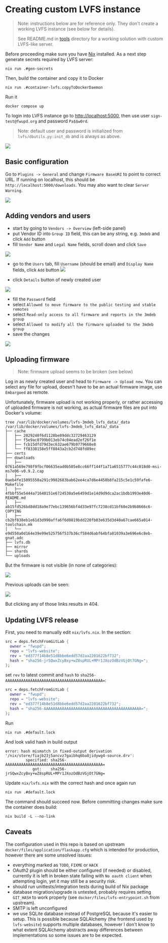 # Creating custom LVFS instance

> Note: instructions below are for reference only. They don't create a working
> LVFS instance (see below for details).
>
> See README.md in [tools](tools) directory for a working solution with custom
> LVFS-like server.

Before proceeding make sure you have [Nix](https://nixos.org/download/) installed.
As a next step generate secrets required by LVFS server:

```shell
nix run .#gen-secrets
```

Then, build the container and copy it to Docker

```shell
nix run .#container-lvfs.copyToDockerDaemon
```

Run it

```shell
docker compose up
```

To login into LVFS instance go to [http://localhost:5000](http://localhost:5000),
then use user `sign-test@fwupd.org` and password `Pa$$w0rd`.

> Note: default user and password is initialized from `lvfs/dbutils.py:init_db`
> and is always as above.

![](img/lvfs_welcome_screen.png)

## Basic configuration

Go to `Plugins -> General` and change `Firmware BaseURI` to point to correct URL.
If running on localhost, this should be `http://localhost:5000/downloads`. You
may also want to clear `Server Warning`.

![](img/lvfs_general_settings.png)

## Adding vendors and users

- start by going to `Vendors -> Overview` (left-side panel)
- put Vendor ID into `Group ID` field, this can be any string, e.g. `3mdeb` and
  click `Add` button
- fill `Vendor Name` and `Legal Name` fields, scroll down and click `Save`

![](img/lvfs_add_vendor.png)

- go to the `Users` tab, fill `Username` (should be email) and `Display Name`
  fields, click `Add` button
![](img/lvfs_add_user.png)

- click `Details` button of newly created user

![](img/lvfs_user_list.png)

- fill the `Password` field
- select `Allowed to move firmware to the public testing and stable remotes`
- select `Read-only access to all firmware and reports in the 3mdeb group`
- select `Allowed to modify all the firmware uploaded to the 3mdeb group`
- save the changes

![](img/lvfs_user_mod.png)

## Uploading firmware

> Note: firmware upload seems to be broken (see below)

Log in as newly created user and head to `Firmware -> Upload new`. You can select any
file for upload, doesn't have to be an actual firmware image, use `Embargoed` as
remote.

Unfortunately, firmware upload is not working properly, or rather accessing of
uploaded firmware is not working, as actual firmware files are put into Docker's
volume:

```shell
tree /var/lib/docker/volumes/lvfs-3mdeb_lvfs_data/_data
/var/lib/docker/volumes/lvfs-3mdeb_lvfs_data/_data
├── cache
│   ├── 2029240f6d1128be89ddc32729463129
│   ├── f5e9ac0799b013eb74c04ead2ef26f1e
│   ├── fcb15dfd79d3ec632ae679b9779668e8
│   └── ff8338158e5ff8843a2cb2d748fd89ec
├── certs
├── downloads
│   ├── 0761a569e798f9fbcf06635ead0b505e8cc66ff144f1a71a6515777c44c018d0-msi-ms7e06-v0.9.2.cap
│   ├── 0aeb4fe15095550a291c9982683bab62ee4ca7d6e4458b8fa215c5e1c59fafe6-Makefile
│   ├── 4fbbf55e5444a71640151e6724538a5e6459d1e14d9d9dca2ac1bdb1993e40d6-README.md
│   ├── ab15fd526bd8dd18a9e77ebc139656bf4d33e97fc7238cd11bf60e2b9b8666c6-COPYING
│   ├── cb2bf838eb1e61d3d990affa6f6d0819bdd220fb03e635d3d40a67cae665a014-toolchain.mk
│   └── e9d550a0d164e39e99e525756f537b36cf584d6abf64bfa81039a3e696e6c8eb-gnat.adc
├── lvfs.db
├── mirror
├── shards
└── uploads
```

But the firmware is not visible (in none of categories):

![](img/lvfs_firmware_list.png)

Previous uploads can be seen:

![](img/lvfs_prev_uploads.png)

But clicking any of those links results in 404.

## Updating LVFS release

First, you need to manually edit `nix/lvfs.nix`. In the section:

```nix
src = deps.fetchFromGitLab {
  owner = "fwupd";
  repo = "lvfs-website";
  rev = "ed377f14b8e51d8bbe6edd57d2aa2201622bf732";
  hash = "sha256-jrSQwxZcyBxy+wZ8spRUL+MPr1JXozOdBzVGjOt7GNg=";
};
```

set `rev` to latest commit and `hash` to `sha256-AAAAAAAAAAAAAAAAAAAAAAAAAAAAAAAAAAAAAAAAAAA=`:

```nix
src = deps.fetchFromGitLab {
  owner = "fwupd";
  repo = "lvfs-website";
  rev = "ed377f14b8e51d8bbe6edd57d2aa2201622bf732";
  hash = "sha256-AAAAAAAAAAAAAAAAAAAAAAAAAAAAAAAAAAAAAAAAAAA=";
};
```

Run

```shell
nix run .#default.lock
```

And look valid hash in build output

```
error: hash mismatch in fixed-output derivation '/nix/store/fiajb23j5ancvz7gaibhq6ba8jidywg4-source.drv':
         specified: sha256-AAAAAAAAAAAAAAAAAAAAAAAAAAAAAAAAAAAAAAAAAAA=
            got:    sha256-jrSQwxZcyBxy+wZ8spRUL+MPr1JXozOdBzVGjOt7GNg=
```

Update `nix/lvfs.nix` with the correct hash and once again run

```shell
nix run .#default.lock
```

The command should succeed now. Before committing changes make sure the
container does build:

```shell
nix build -L --no-link
```

## Caveats

The configuration used in this repo is based on upstream
`docker/files/application/flaskapp.cfg` which is intended for production,
however there are some unsolved issues:

- everything marked as `TODO`, `FIXME` or `HACK`
- OAuth2 plugin should be either configured (if needed) or disabled, currently
  it is left in broken state failing with `No oauth client` when attempting
  login, yet it may still be a security risk.
- should run unittests/integration tests during build of Nix package
- database migration/upgrade is untested, probably requires setting `GIT_HASH`
  to work properly (see `docker/files/lvfs-entrypoint.sh` from upstream).
- SMTP is left unconfigured
- we use SQLite database instead of PostgreSQL because it's easier to setup.
  This is possible because SQLAlchemy (the frontend used by `lvfs-website`)
  supports multiple databases, however I don't know to what extent SQLAlchemy
  abstracts away differences between implementations so some issues are to be
  expected.
